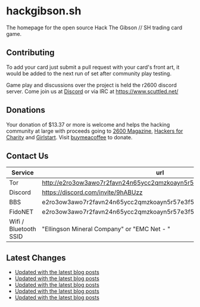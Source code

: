 # hackgibson.sh
The homepage for the open source Hack The Gibson // SH trading card game.


## Contributing

To add your card just submit a pull request with your card's front art, it would be added to the next run of set after community play testing.

Game play and discussions over the project is held the r2600 discord server. Come join us at [Discord](https://discord.com/invite/9hABUzz) or via IRC at https://www.scuttled.net/


## Donations

Your donation of $13.37 or more is welcome and helps the hacking community at large with proceeds going to [2600 Magazine](https://2600.com/), [Hackers for Charity](https://hackersforcharity.org) and [Girlstart](https://girlstart.org).  Visit [buymeacoffee](https://www.buymeacoffee.com/hackgibson.sh) to donate.


## Contact Us

Service | url
-|-
Tor | http://e2ro3ow3awo7r2favn24n65ycc2qmzkoayn5r57e3f56nvjwdcgg32ad.onion
Discord | https://discord.com/invite/9hABUzz
BBS | e2ro3ow3awo7r2favn24n65ycc2qmzkoayn5r57e3f56nvjwdcgg32ad.onion:23
FidoNET | e2ro3ow3awo7r2favn24n65ycc2qmzkoayn5r57e3f56nvjwdcgg32ad.onion:24554
Wifi / Bluetooth SSID | "Ellingson Mineral Company" or "EMC Net - <fidonet address>"

## Latest Changes
<!-- BLOG-POST-LIST:START -->
- [Updated with the latest blog posts](https://github.com/DFW2600/hackgibson.sh/commit/6fbdd5ed1ffdc5546235d738bbed69e0d78230a1)
- [Updated with the latest blog posts](https://github.com/DFW2600/hackgibson.sh/commit/5294b31bf9c06c7cf75a605c9ddadfa7e346c974)
- [Updated with the latest blog posts](https://github.com/DFW2600/hackgibson.sh/commit/50b1d5595848c964438fc60e011f1bc3c0771474)
- [Updated with the latest blog posts](https://github.com/DFW2600/hackgibson.sh/commit/87d38416dca87b7f3a272e1d4be23a8ce03ff8ab)
- [Updated with the latest blog posts](https://github.com/DFW2600/hackgibson.sh/commit/0c8451209d0c1bdbfb101ff1b9436b494c8a4dd4)
<!-- BLOG-POST-LIST:END -->
